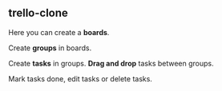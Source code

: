 ## trello-clone

Here you can create a **boards**.

Create **groups** in boards.

Create **tasks** in groups. **Drag and drop** tasks between groups.

Mark tasks done, edit tasks or delete tasks.

